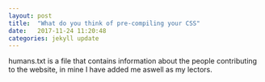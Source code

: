 ```yaml
---
layout: post
title:  "What do you think of pre-compiling your CSS"
date:   2017-11-24 11:20:48
categories: jekyll update
---
```


humans.txt is a file that contains information about the people contributing to the website, in mine I have added me aswell as my lectors.